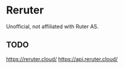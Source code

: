 # Reruter

Unofficial, not affiliated with Ruter AS.

## TODO

https://reruter.cloud/
https://api.reruter.cloud/
